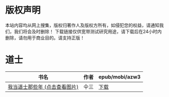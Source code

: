 # 版权声明

本站内容均从网上搜集，版权归著作人及版权方所有，如侵犯您的权益，请通知我们，我们将会及时删除！ 下载链接仅供宽带测试研究用途，请下载后在24小时内删除，请勿用于商业目的。请支持正版！

# 道士

| 书名 | 作者 | epub/mobi/azw3 |
| --- | --- | --- |
| [我当道士那些年 (点击查看图片)](https://www.dushupai.com/attachment/2024/06/01/db427a903673d9ed.jpg) | 仐三 | [下载](https://url89.ctfile.com/f/31084289-1357006999-908522?p=8866) |
